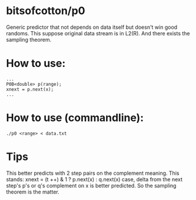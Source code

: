 # bitsofcotton/p0
Generic predictor that not depends on data itself but doesn't win good randoms.
This suppose original data stream is in L2(R).
And there exists the sampling theorem.

# How to use:
    ...
    P0B<double> p(range);
    xnext = p.next(x);
    ...

# How to use (commandline):
    ./p0 <range> < data.txt

# Tips
This better predicts with 2 step pairs on the complement meaning. This stands:
xnext = (t ++) & 1 ? p.next(x) : q.next(x)
case, delta from the next step's p's or q's complement on x is better predicted.
So the sampling theorem is the matter.
